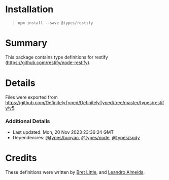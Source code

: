 # Installation
> `npm install --save @types/restify`

# Summary
This package contains type definitions for restify (https://github.com/restify/node-restify).

# Details
Files were exported from https://github.com/DefinitelyTyped/DefinitelyTyped/tree/master/types/restify/v5.

### Additional Details
 * Last updated: Mon, 20 Nov 2023 23:36:24 GMT
 * Dependencies: [@types/bunyan](https://npmjs.com/package/@types/bunyan), [@types/node](https://npmjs.com/package/@types/node), [@types/spdy](https://npmjs.com/package/@types/spdy)

# Credits
These definitions were written by [Bret Little](https://github.com/blittle), and [Leandro Almeida](https://github.com/leanazulyoro).
